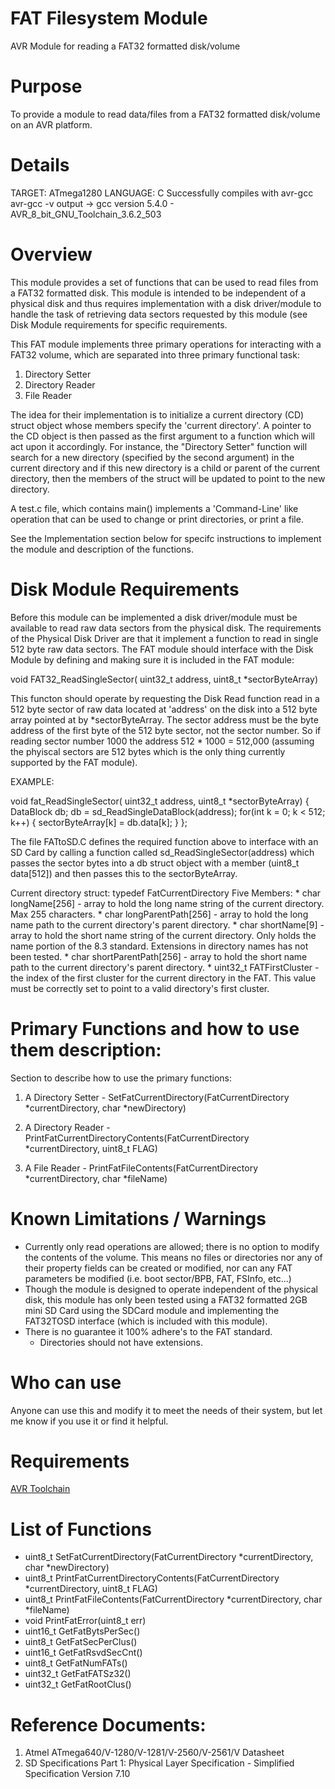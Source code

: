 # FAT Filesystem Module
AVR Module for reading a FAT32 formatted disk/volume

# Purpose
To provide a module to read data/files from a FAT32 formatted disk/volume on an AVR platform.

# Details
TARGET: ATmega1280
LANGUAGE: C 
Successfully compiles with avr-gcc 
avr-gcc -v output -> gcc version 5.4.0 - AVR_8_bit_GNU_Toolchain_3.6.2_503

# Overview
This module provides a set of functions that can be used to read files from a FAT32 formatted disk. This module is intended to be independent of a physical disk and thus requires implementation with a disk driver/module to handle the task of retrieving data sectors requested by this module (see Disk Module requirements for specific requirements. 

This FAT module implements three primary operations for interacting with a FAT32 volume, which are separated into three primary functional task:

1) Directory Setter
2) Directory Reader
3) File Reader

The idea for their implementation is to initialize a current directory (CD) struct object whose members specify the 'current directory'.  A pointer to the CD object is then passed as the first argument to a function which will act upon it accordingly.  For instance, the "Directory Setter" function will search for a new directory (specified by the second argument) in the current directory and if this new directory is a child or parent of the current directory, then the members of the struct will be updated to point to the new directory.

A test.c file, which contains main() implements a 'Command-Line' like operation that can be used to change or print directories, or print a file.

See the Implementation section below for specifc instructions to implement the module and description of the functions.

# Disk Module Requirements
Before this module can be implemented a disk driver/module must be available to read raw data sectors from the physical disk. The requirements of the Physical Disk Driver are that it implement a function to read in single 512 byte raw data sectors. The FAT module should interface with the Disk Module by defining and making sure it is included in the FAT module: 

void FAT32_ReadSingleSector( uint32_t address, uint8_t *sectorByteArray)

This functon should operate by requesting the Disk Read function read in a 512 byte sector of raw data located at 'address' on the disk into a 512 byte array pointed at by *sectorByteArray.  The sector address must be the byte address of the first byte of the 512 byte sector, not the sector number.  So if reading sector number 1000 the address 512 * 1000 = 512,000 (assuming the phyiscal sectors are 512 bytes which is the only thing currently supported by the FAT module).

EXAMPLE:

void fat_ReadSingleSector( uint32_t address, uint8_t *sectorByteArray)
{
    DataBlock db;
    db = sd_ReadSingleDataBlock(address);
    for(int k = 0; k < 512; k++) { sectorByteArray[k] = db.data[k]; }
};

The file FATtoSD.C defines the required function above to interface with an SD Card by calling a function called sd_ReadSingleSector(address) which passes the sector bytes into a db struct object with a member (uint8_t data[512]) and then passes this to the sectorByteArray.


Current directory struct: 
typedef FatCurrentDirectory
Five Members:
    * char longName[256] - array to hold the long name string of the current directory. Max 255 characters.
    * char longParentPath[256] - array to hold the long name path to the current directory's parent directory.
    * char shortName[9] - array to hold the short name string of the current directory. Only holds the name portion of the 8.3 standard. Extensions in directory names has not been tested.
    * char shortParentPath[256] - array to hold the short name path to the current directory's parent directory.
    * uint32_t FATFirstCluster - the index of the first cluster for the current directory in the FAT.  This value must be correctly set to point to a valid directory's first cluster.


# Primary Functions and how to use them description:
Section to describe how to use the primary functions:

1) A Directory Setter - SetFatCurrentDirectory(FatCurrentDirectory *currentDirectory, char *newDirectory)

2) A Directory Reader - PrintFatCurrentDirectoryContents(FatCurrentDirectory *currentDirectory, uint8_t FLAG)
3) A File Reader      - PrintFatFileContents(FatCurrentDirectory *currentDirectory, char *fileName)


# Known Limitations / Warnings
* Currently only read operations are allowed; there is no option to modify the contents of the volume. This means no files or directories nor any of their property fields can be created or modified, nor can any FAT parameters be modified (i.e. boot sector/BPB, FAT, FSInfo, etc...)
* Though the module is designed to operate independent of the physical disk, this module has only been tested using a FAT32 formatted 2GB mini SD Card using the SDCard module and implementing the FAT32TOSD interface (which is included with this module).
* There is no guarantee it 100% adhere's to the FAT standard.
    * Directories should not have extensions. 

# Who can use
Anyone can use this and modify it to meet the needs of their system, but let me know if you use it or find it helpful.

# Requirements
[AVR Toolchain](https://github.com/osx-cross/homebrew-avr)

# List of Functions
* uint8_t   SetFatCurrentDirectory(FatCurrentDirectory *currentDirectory, char *newDirectory)
* uint8_t   PrintFatCurrentDirectoryContents(FatCurrentDirectory *currentDirectory, uint8_t FLAG)
* uint8_t   PrintFatFileContents(FatCurrentDirectory *currentDirectory, char *fileName)
* void      PrintFatError(uint8_t err)
* uint16_t  GetFatBytsPerSec()
* uint8_t   GetFatSecPerClus()
* uint16_t  GetFatRsvdSecCnt()
* uint8_t   GetFatNumFATs()
* uint32_t  GetFatFATSz32()
* uint32_t  GetFatRootClus()

# Reference Documents:
1) Atmel ATmega640/V-1280/V-1281/V-2560/V-2561/V Datasheet
2) SD Specifications Part 1: Physical Layer Specification - Simplified Specification Version 7.10
